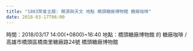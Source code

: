 ```yaml
---
title: "1803聚會主題: 開源與天文 地點 橋頭糖廠博物館 糖廠咖啡"
date: 2018-03-17T06:00
---
```


時間：2018/03/17 14:00(+0800)~16:40
地點：橋頭糖廠博物館 的 糖廠咖啡 / 高雄市橋頭區橋南里糖廠路24號 橋頭糖廠博物館